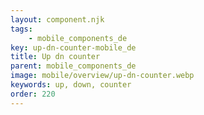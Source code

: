 ```yaml
---
layout: component.njk
tags: 
    - mobile_components_de
key: up-dn-counter-mobile_de
title: Up dn counter
parent: mobile_components_de
image: mobile/overview/up-dn-counter.webp
keywords: up, down, counter
order: 220
---
```

